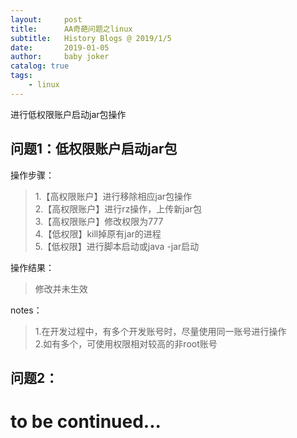 ```yaml
---
layout:     post
title:      AA奇葩问题之linux
subtitle:   History Blogs @ 2019/1/5
date:       2019-01-05
author:     baby joker
catalog: true
tags:
    - linux
---
```

进行低权限账户启动jar包操作




## 问题1：低权限账户启动jar包 ##
操作步骤：
> 1.【高权限账户】进行移除相应jar包操作  
> 2.【高权限账户】进行rz操作，上传新jar包  
> 3.【高权限账户】修改权限为777  
> 4.【低权限】kill掉原有jar的进程  
> 5.【低权限】进行脚本启动或java -jar启动
    
操作结果：
>修改并未生效  

notes：
>1.在开发过程中，有多个开发账号时，尽量使用同一账号进行操作  
>2.如有多个，可使用权限相对较高的非root账号

## 问题2： ##

# to be continued... #

